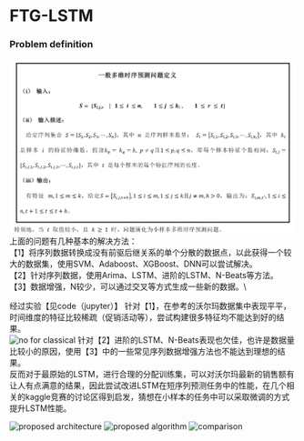 # FTG-LSTM
### Problem definition
![Problem definition](https://github.com/BGMLoveWCJ/FTG-LSTM/blob/main/Introduction/Definition.png)
上面的问题有几种基本的解决方法：\
【1】将序列数据转换成没有前驱后继关系的单个分散的数据点，以此获得一个较大的数据集，使用SVM、Adaboost、XGBoost、DNN可以尝试解决。\
【2】针对序列数据，使用Arima、LSTM、进阶的LSTM、N-Beats等方法。\
【3】数据增强，N较少，可以通过交叉等方式生成一些新的数据。\

经过实验【见code（jupyter）】
针对【1】，在参考的沃尔玛数据集中表现平平，时间维度的特征比较稀疏（促销活动等），尝试构建很多特征均不能达到好的结果。\
![no for classical]()
针对【2】进阶的LSTM、N-Beats表现也欠佳，也许是数据量比较小的原因，使用【3】中的一些常见序列数据增强方法也不能达到理想的结果。\
反而对于最原始的LSTM，进行合理的分配训练集，可以对沃尔玛最新的销售额有让人有点满意的结果，因此尝试改进LSTM在短序列预测任务中的性能，在几个相关的kaggle竞赛的讨论区得到启发，猜想在小样本的任务中可以采取微调的方式提升LSTM性能。

![proposed architecture]()
![proposed algorithm]()
![comparison]()
